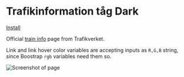 # Trafikinformation tåg Dark

[Install](https://raw.githubusercontent.com/aruncveli/userstyles/refs/heads/main/sites/trafikinformation-tåg/trafikinformation-tåg.user.css)

Official [train info](https://www.trafikverket.se/trafikinformation/tag) page
from Trafikverket.

Link and link hover color variables are accepting inputs as `R,G,B` string,
since Boostrap `rgb` variables need them so.

![Screenshot of page](screenshot.png)
